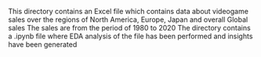 This directory contains an Excel file which contains data about videogame sales over the regions of North America, Europe, Japan and overall Global sales
The sales are from the period of 1980 to 2020
The directory contains a .ipynb file where EDA analysis of the file has been performed and insights have been generated
